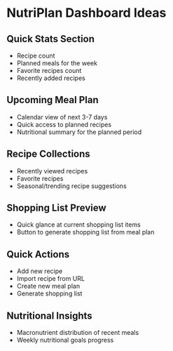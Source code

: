 # NutriPlan Dashboard Ideas

## Quick Stats Section
- Recipe count
- Planned meals for the week
- Favorite recipes count
- Recently added recipes

## Upcoming Meal Plan
- Calendar view of next 3-7 days
- Quick access to planned recipes
- Nutritional summary for the planned period

## Recipe Collections
- Recently viewed recipes
- Favorite recipes
- Seasonal/trending recipe suggestions

## Shopping List Preview
- Quick glance at current shopping list items
- Button to generate shopping list from meal plan

## Quick Actions
- Add new recipe
- Import recipe from URL
- Create new meal plan
- Generate shopping list

## Nutritional Insights
- Macronutrient distribution of recent meals
- Weekly nutritional goals progress
